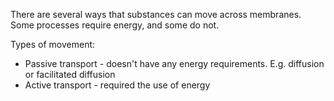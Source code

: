 There are several ways that substances can move across membranes. Some processes require energy, and some do not.

Types of movement:
- Passive transport - doesn't have any energy requirements. E.g. diffusion or facilitated diffusion 
- Active transport - required the use of energy